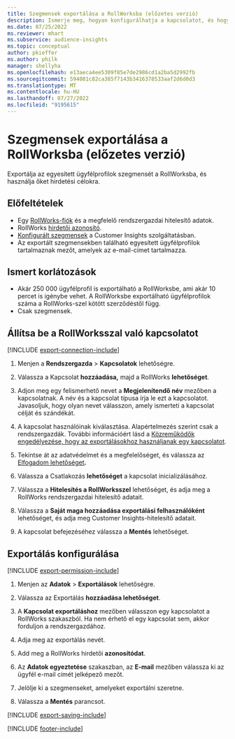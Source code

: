 ```yaml
---
title: Szegmensek exportálása a RollWorksba (előzetes verzió)
description: Ismerje meg, hogyan konfigurálhatja a kapcsolatot, és hogyan exportálhatja a RollWorksba.
ms.date: 07/25/2022
ms.reviewer: mhart
ms.subservice: audience-insights
ms.topic: conceptual
author: pkieffer
ms.author: philk
manager: shellyha
ms.openlocfilehash: e13aeca4ee5309f85e7de2986cd1a2ba5d2992fb
ms.sourcegitcommit: 594081c82ca385f7143b3416378533aaf2d6d0d3
ms.translationtype: MT
ms.contentlocale: hu-HU
ms.lasthandoff: 07/27/2022
ms.locfileid: "9195615"
---
```

# <a name="export-segments-to-rollworks-preview"></a>Szegmensek exportálása a RollWorksba (előzetes verzió)

Exportálja az egyesített ügyfélprofilok szegmensét a RollWorksba, és használja őket hirdetési célokra.

## <a name="prerequisites"></a>Előfeltételek

- Egy [RollWorks-fiók](https://www.rollworks.com/) és a megfelelő rendszergazdai hitelesítő adatok.
- RollWorks [hirdetői azonosító](https://help.adroll.com/hc/articles/212011838-Advertiser-Profiles).
- [Konfigurált szegmensek](segments.md) a Customer Insights szolgáltatásban.
- Az exportált szegmensekben található egyesített ügyfélprofilok tartalmaznak mezőt, amelyek az e-mail-címet tartalmazza.

## <a name="known-limitations"></a>Ismert korlátozások

- Akár 250 000 ügyfélprofil is exportálható a RollWorksbe, ami akár 10 percet is igénybe vehet. A RollWorksbe exportálható ügyfélprofilok száma a RollWorks-szel kötött szerződéstől függ.
- Csak szegmensek.

## <a name="set-up-connection-to-rollworks"></a>Állítsa be a RollWorksszal való kapcsolatot

[!INCLUDE [export-connection-include](includes/export-connection-admn.md)]

1. Menjen a **Rendszergazda** > **Kapcsolatok** lehetőségre.

1. Válassza a Kapcsolat **hozzáadása,** majd a RollWorks **lehetőséget**.

1. Adjon meg egy felismerhető nevet a **Megjelenítendő név** mezőben a kapcsolatnak. A név és a kapcsolat típusa írja le ezt a kapcsolatot. Javasoljuk, hogy olyan nevet válasszon, amely ismerteti a kapcsolat célját és szándékát.

1. A kapcsolat használóinak kiválasztása.  Alapértelmezés szerint csak a rendszergazdák. További információért lásd a [Közreműködők engedélyezése, hogy az exportálásokhoz használjanak egy kapcsolatot](connections.md#allow-contributors-to-use-a-connection-for-exports).

1. Tekintse át az adatvédelmet és a megfelelőséget, és válassza az [Elfogadom lehetőséget](connections.md#data-privacy-and-compliance)**.**

1. Válassza a Csatlakozás **lehetőséget** a kapcsolat inicializálásához.

1. Válassza a **Hitelesítés a RollWorksszel** lehetőséget, és adja meg a RollWorks rendszergazdai hitelesítő adatait.

1. Válassza a **Saját maga hozzáadása exportálási felhasználóként** lehetőséget, és adja meg Customer Insights-hitelesítő adatait.

1. A kapcsolat befejezéséhez válassza a **Mentés** lehetőséget.

## <a name="configure-an-export"></a>Exportálás konfigurálása

[!INCLUDE [export-permission-include](includes/export-permission.md)]

1. Menjen az **Adatok** > **Exportálások** lehetőségre.

1. Válassza az Exportálás **hozzáadása lehetőséget**.

1. A **Kapcsolat exportáláshoz** mezőben válasszon egy kapcsolatot a RollWorks szakaszból. Ha nem érhető el egy kapcsolat sem, akkor forduljon a rendszergazdához.

1. Adja meg az exportálás nevét.

1. Add meg a RollWorks hirdetői **azonosítódat**.

1. Az **Adatok egyeztetése** szakaszban, az **E-mail** mezőben válassza ki az ügyfél e-mail címét jelképező mezőt.

1. Jelölje ki a szegmenseket, amelyeket exportálni szeretne.

1. Válassza a **Mentés** parancsot.

[!INCLUDE [export-saving-include](includes/export-saving.md)]

[!INCLUDE [footer-include](includes/footer-banner.md)]
